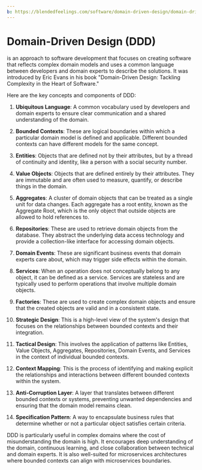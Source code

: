 ```yaml
---
b: https://blendedfeelings.com/software/domain-driven-design/domain-driven-design.md
---
```


# Domain-Driven Design (DDD) 
is an approach to software development that focuses on creating software that reflects complex domain models and uses a common language between developers and domain experts to describe the solutions. It was introduced by Eric Evans in his book "Domain-Driven Design: Tackling Complexity in the Heart of Software."

Here are the key concepts and components of DDD:

1. **Ubiquitous Language**: A common vocabulary used by developers and domain experts to ensure clear communication and a shared understanding of the domain.

2. **Bounded Contexts**: These are logical boundaries within which a particular domain model is defined and applicable. Different bounded contexts can have different models for the same concept.

3. **Entities**: Objects that are defined not by their attributes, but by a thread of continuity and identity, like a person with a social security number.

4. **Value Objects**: Objects that are defined entirely by their attributes. They are immutable and are often used to measure, quantify, or describe things in the domain.

5. **Aggregates**: A cluster of domain objects that can be treated as a single unit for data changes. Each aggregate has a root entity, known as the Aggregate Root, which is the only object that outside objects are allowed to hold references to.

6. **Repositories**: These are used to retrieve domain objects from the database. They abstract the underlying data access technology and provide a collection-like interface for accessing domain objects.

7. **Domain Events**: These are significant business events that domain experts care about, which may trigger side effects within the domain.

8. **Services**: When an operation does not conceptually belong to any object, it can be defined as a service. Services are stateless and are typically used to perform operations that involve multiple domain objects.

9. **Factories**: These are used to create complex domain objects and ensure that the created objects are valid and in a consistent state.

10. **Strategic Design**: This is a high-level view of the system's design that focuses on the relationships between bounded contexts and their integration.

11. **Tactical Design**: This involves the application of patterns like Entities, Value Objects, Aggregates, Repositories, Domain Events, and Services in the context of individual bounded contexts.

12. **Context Mapping**: This is the process of identifying and making explicit the relationships and interactions between different bounded contexts within the system.

13. **Anti-Corruption Layer**: A layer that translates between different bounded contexts or systems, preventing unwanted dependencies and ensuring that the domain model remains clean.

14. **Specification Pattern**: A way to encapsulate business rules that determine whether or not a particular object satisfies certain criteria.

DDD is particularly useful in complex domains where the cost of misunderstanding the domain is high. It encourages deep understanding of the domain, continuous learning, and close collaboration between technical and domain experts. It is also well-suited for microservices architectures where bounded contexts can align with microservices boundaries.